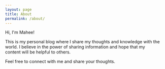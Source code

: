 ```yaml
---
layout: page
title: About
permalink: /about/
---
```


Hi, I'm Mahee!

This is my personal blog where I share my thoughts and knowledge with the world. I believe in the power of sharing information and hope that my content will be helpful to others.

Feel free to connect with me and share your thoughts.

